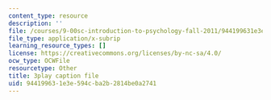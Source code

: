 ```yaml
---
content_type: resource
description: ''
file: /courses/9-00sc-introduction-to-psychology-fall-2011/944199631e3e594cba2b2814be0a2741_MYMYXhR2Ppw.vtt
file_type: application/x-subrip
learning_resource_types: []
license: https://creativecommons.org/licenses/by-nc-sa/4.0/
ocw_type: OCWFile
resourcetype: Other
title: 3play caption file
uid: 94419963-1e3e-594c-ba2b-2814be0a2741
---
```


